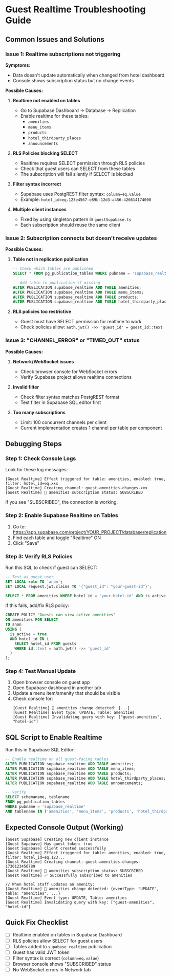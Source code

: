 # Guest Realtime Troubleshooting Guide

## Common Issues and Solutions

### Issue 1: Realtime subscriptions not triggering

**Symptoms:**

- Data doesn't update automatically when changed from hotel dashboard
- Console shows subscription status but no change events

**Possible Causes:**

1. **Realtime not enabled on tables**

   - Go to Supabase Dashboard → Database → Replication
   - Enable realtime for these tables:
     - `amenities`
     - `menu_items`
     - `products`
     - `hotel_thirdparty_places`
     - `announcements`

2. **RLS Policies blocking SELECT**

   - Realtime requires SELECT permission through RLS policies
   - Check that guest users can SELECT from these tables
   - The subscription will fail silently if SELECT is blocked

3. **Filter syntax incorrect**

   - Supabase uses PostgREST filter syntax: `column=eq.value`
   - Example: `hotel_id=eq.123e4567-e89b-12d3-a456-426614174000`

4. **Multiple client instances**
   - Fixed by using singleton pattern in `guestSupabase.ts`
   - Each subscription should reuse the same client

### Issue 2: Subscription connects but doesn't receive updates

**Possible Causes:**

1. **Table not in replication publication**

   ```sql
   -- Check which tables are published
   SELECT * FROM pg_publication_tables WHERE pubname = 'supabase_realtime';

   -- Add table to publication if missing
   ALTER PUBLICATION supabase_realtime ADD TABLE amenities;
   ALTER PUBLICATION supabase_realtime ADD TABLE menu_items;
   ALTER PUBLICATION supabase_realtime ADD TABLE products;
   ALTER PUBLICATION supabase_realtime ADD TABLE hotel_thirdparty_places;
   ```

2. **RLS policies too restrictive**
   - Guest must have SELECT permission for realtime to work
   - Check policies allow: `auth.jwt() ->> 'guest_id' = guest_id::text`

### Issue 3: "CHANNEL_ERROR" or "TIMED_OUT" status

**Possible Causes:**

1. **Network/WebSocket issues**

   - Check browser console for WebSocket errors
   - Verify Supabase project allows realtime connections

2. **Invalid filter**

   - Check filter syntax matches PostgREST format
   - Test filter in Supabase SQL editor first

3. **Too many subscriptions**
   - Limit: 100 concurrent channels per client
   - Current implementation creates 1 channel per table per component

## Debugging Steps

### Step 1: Check Console Logs

Look for these log messages:

```
[Guest Realtime] Effect triggered for table: amenities, enabled: true, filter: hotel_id=eq.xxx
[Guest Realtime] Creating channel: guest-amenities-changes-xxx
[Guest Realtime] 📡 amenities subscription status: SUBSCRIBED
```

If you see "SUBSCRIBED", the connection is working.

### Step 2: Enable Supabase Realtime on Tables

1. Go to: https://app.supabase.com/project/YOUR_PROJECT/database/replication
2. Find each table and toggle "Realtime" ON
3. Click "Save"

### Step 3: Verify RLS Policies

Run this SQL to check if guest can SELECT:

```sql
-- Test as guest user
SET LOCAL role TO 'anon';
SET LOCAL request.jwt.claims TO '{"guest_id": "your-guest-id"}';

SELECT * FROM amenities WHERE hotel_id = 'your-hotel-id' AND is_active = true;
```

If this fails, add/fix RLS policy:

```sql
CREATE POLICY "Guests can view active amenities"
ON amenities FOR SELECT
TO anon
USING (
  is_active = true
  AND hotel_id IN (
    SELECT hotel_id FROM guests
    WHERE id::text = auth.jwt() ->> 'guest_id'
  )
);
```

### Step 4: Test Manual Update

1. Open browser console on guest app
2. Open Supabase dashboard in another tab
3. Update a menu item/amenity that should be visible
4. Check console for:
   ```
   [Guest Realtime] 🔔 amenities change detected: {...}
   [Guest Realtime] Event type: UPDATE, Table: amenities
   [Guest Realtime] Invalidating query with key: ["guest-amenities", "hotel-id"]
   ```

## SQL Script to Enable Realtime

Run this in Supabase SQL Editor:

```sql
-- Enable realtime on all guest-facing tables
ALTER PUBLICATION supabase_realtime ADD TABLE amenities;
ALTER PUBLICATION supabase_realtime ADD TABLE menu_items;
ALTER PUBLICATION supabase_realtime ADD TABLE products;
ALTER PUBLICATION supabase_realtime ADD TABLE hotel_thirdparty_places;
ALTER PUBLICATION supabase_realtime ADD TABLE announcements;

-- Verify
SELECT schemaname, tablename
FROM pg_publication_tables
WHERE pubname = 'supabase_realtime'
AND tablename IN ('amenities', 'menu_items', 'products', 'hotel_thirdparty_places', 'announcements');
```

## Expected Console Output (Working)

```
[Guest Supabase] Creating new client instance
[Guest Supabase] Has guest token: true
[Guest Supabase] Client created successfully
[Guest Realtime] Effect triggered for table: amenities, enabled: true, filter: hotel_id=eq.123...
[Guest Realtime] Creating channel: guest-amenities-changes-1730123456789
[Guest Realtime] 📡 amenities subscription status: SUBSCRIBED
[Guest Realtime] ✅ Successfully subscribed to amenities

// When hotel staff updates an amenity:
[Guest Realtime] 🔔 amenities change detected: {eventType: "UPDATE", table: "amenities", ...}
[Guest Realtime] Event type: UPDATE, Table: amenities
[Guest Realtime] Invalidating query with key: ["guest-amenities", "hotel-id"]
```

## Quick Fix Checklist

- [ ] Realtime enabled on tables in Supabase Dashboard
- [ ] RLS policies allow SELECT for guest users
- [ ] Tables added to `supabase_realtime` publication
- [ ] Guest has valid JWT token
- [ ] Filter syntax is correct (`column=eq.value`)
- [ ] Browser console shows "SUBSCRIBED" status
- [ ] No WebSocket errors in Network tab
